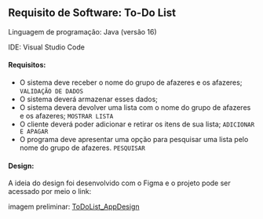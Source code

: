 ## Requisito de Software: To-Do List

Linguagem de programação: Java (versão 16)

IDE: Visual Studio Code
#### Requisitos:

- O sistema deve receber o nome do grupo de afazeres e os afazeres; `VALIDAÇÃO DE DADOS`
- O sistema deverá armazenar esses dados;
- O sistema devera devolver uma lista com o nome do grupo de afazeres e os afazeres; `MOSTRAR LISTA`
- O cliente deverá poder adicionar e retirar os itens de sua lista; `ADICIONAR E APAGAR`
- O programa deve apresentar uma opção para pesquisar uma lista pelo nome do grupo de afazeres. `PESQUISAR`

#### Design:

A ideia do design foi desenvolvido com o Figma e o projeto pode ser acessado por meio o link: 

imagem preliminar: [ToDoList_AppDesign](https://imgur.com/a/S9CUYvw)